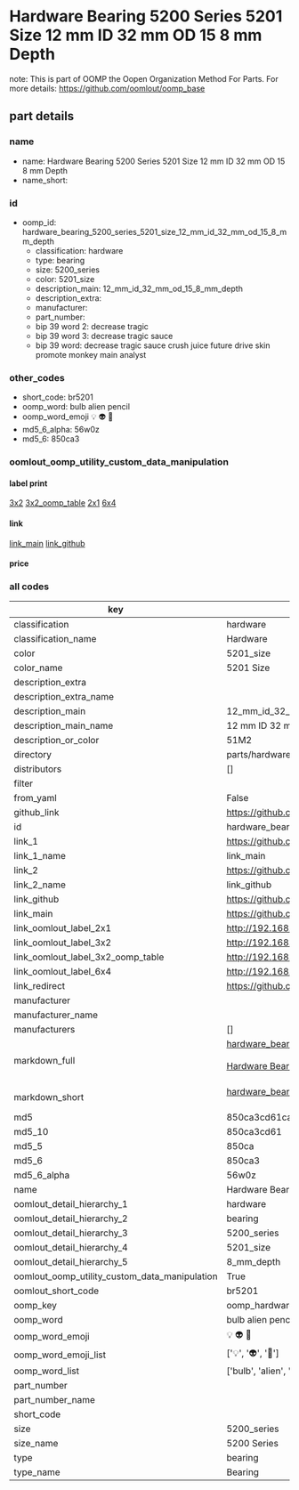 # Hardware Bearing 5200 Series 5201 Size 12 mm ID 32 mm OD 15 8 mm Depth  

note: This is part of OOMP the Oopen Organization Method For Parts. For more details: https://github.com/oomlout/oomp_base

##  part details
  







### name
* name: Hardware Bearing 5200 Series 5201 Size 12 mm ID 32 mm OD 15 8 mm Depth
* name_short: 
### id
* oomp_id: hardware_bearing_5200_series_5201_size_12_mm_id_32_mm_od_15_8_mm_depth
  * classification: hardware
  * type: bearing
  * size: 5200_series
  * color: 5201_size
  * description_main: 12_mm_id_32_mm_od_15_8_mm_depth
  * description_extra: 
  * manufacturer: 
  * part_number: 
  * bip 39 word 2: decrease tragic
  * bip 39 word 3: decrease tragic sauce
  * bip 39 word: decrease tragic sauce crush juice future drive skin promote monkey main analyst

### other_codes
* short_code: br5201
* oomp_word: bulb alien pencil
* oomp_word_emoji :bulb: :alien: :pencil:
* md5_6_alpha: 56w0z
* md5_6: 850ca3






### oomlout_oomp_utility_custom_data_manipulation
#### label print
[3x2](http://192.168.1.245:1112/?label=oomp%2056w0z)
[3x2_oomp_table](http://192.168.1.108:1112/?label=oomp%2056w0z)
[2x1](http://192.168.1.242:1112/?label=oomp%2056w0z)
[6x4](http://192.168.1.55:1112/?label=oomp%2056w0z)    

#### link

[link_main](https://github.com/oomlout/oomlout_oomp_version_1_messy/tree/main/parts/hardware_bearing_5200_series_5201_size_12_mm_id_32_mm_od_15_8_mm_depth) [link_github](https://github.com/oomlout/oomlout_oomp_version_1_messy/tree/main/parts/hardware_bearing_5200_series_5201_size_12_mm_id_32_mm_od_15_8_mm_depth)                             

#### price







### all codes 
| key | value |  
| --- | --- |  
| classification | hardware |  
| classification_name | Hardware |  
| color | 5201_size |  
| color_name | 5201 Size |  
| description_extra |  |  
| description_extra_name |  |  
| description_main | 12_mm_id_32_mm_od_15_8_mm_depth |  
| description_main_name | 12 mm ID 32 mm OD 15 8 mm Depth |  
| description_or_color | 51M2 |  
| directory | parts/hardware_bearing_5200_series_5201_size_12_mm_id_32_mm_od_15_8_mm_depth |  
| distributors | [] |  
| filter |  |  
| from_yaml | False |  
| github_link | https://github.com/oomlout/oomlout_oomp_part_src/tree/main/parts/hardware_bearing_5200_series_5201_size_12_mm_id_32_mm_od_15_8_mm_depth |  
| id | hardware_bearing_5200_series_5201_size_12_mm_id_32_mm_od_15_8_mm_depth |  
| link_1 | https://github.com/oomlout/oomlout_oomp_version_1_messy/tree/main/parts/hardware_bearing_5200_series_5201_size_12_mm_id_32_mm_od_15_8_mm_depth |  
| link_1_name | link_main |  
| link_2 | https://github.com/oomlout/oomlout_oomp_version_1_messy/tree/main/parts/hardware_bearing_5200_series_5201_size_12_mm_id_32_mm_od_15_8_mm_depth |  
| link_2_name | link_github |  
| link_github | https://github.com/oomlout/oomlout_oomp_version_1_messy/tree/main/parts/hardware_bearing_5200_series_5201_size_12_mm_id_32_mm_od_15_8_mm_depth |  
| link_main | https://github.com/oomlout/oomlout_oomp_version_1_messy/tree/main/parts/hardware_bearing_5200_series_5201_size_12_mm_id_32_mm_od_15_8_mm_depth |  
| link_oomlout_label_2x1 | http://192.168.1.242:1112/?label=oomp%2056w0z |  
| link_oomlout_label_3x2 | http://192.168.1.245:1112/?label=oomp%2056w0z |  
| link_oomlout_label_3x2_oomp_table | http://192.168.1.108:1112/?label=oomp%2056w0z |  
| link_oomlout_label_6x4 | http://192.168.1.55:1112/?label=oomp%2056w0z |  
| link_redirect | https://github.com/oomlout/oomlout_oomp_version_1_messy/tree/main/parts/hardware_bearing_5200_series_5201_size_12_mm_id_32_mm_od_15_8_mm_depth |  
| manufacturer |  |  
| manufacturer_name |  |  
| manufacturers | [] |  
| markdown_full | [hardware_bearing_5200_series_5201_size_12_mm_id_32_mm_od_15_8_mm_depth](none)<br>[](none)<br>[Hardware Bearing 5200 Series 5201 Size 12 Mm Id 32 Mm Od 15 8 Mm Depth](none)<br><br> |  
| markdown_short | [hardware_bearing_5200_series_5201_size_12_mm_id_32_mm_od_15_8_mm_depth](none)<br><br> |  
| md5 | 850ca3cd61ca88697a3c63517f39b9c9 |  
| md5_10 | 850ca3cd61 |  
| md5_5 | 850ca |  
| md5_6 | 850ca3 |  
| md5_6_alpha | 56w0z |  
| name | Hardware Bearing 5200 Series 5201 Size 12 mm ID 32 mm OD 15 8 mm Depth |  
| oomlout_detail_hierarchy_1 | hardware |  
| oomlout_detail_hierarchy_2 | bearing |  
| oomlout_detail_hierarchy_3 | 5200_series |  
| oomlout_detail_hierarchy_4 | 5201_size |  
| oomlout_detail_hierarchy_5 | 8_mm_depth |  
| oomlout_oomp_utility_custom_data_manipulation | True |  
| oomlout_short_code | br5201 |  
| oomp_key | oomp_hardware_bearing_5200_series_5201_size_12_mm_id_32_mm_od_15_8_mm_depth |  
| oomp_word | bulb alien pencil |  
| oomp_word_emoji | :bulb: :alien: :pencil: |  
| oomp_word_emoji_list | [':bulb:', ':alien:', ':pencil:'] |  
| oomp_word_list | ['bulb', 'alien', 'pencil'] |  
| part_number |  |  
| part_number_name |  |  
| short_code |  |  
| size | 5200_series |  
| size_name | 5200 Series |  
| type | bearing |  
| type_name | Bearing |  
